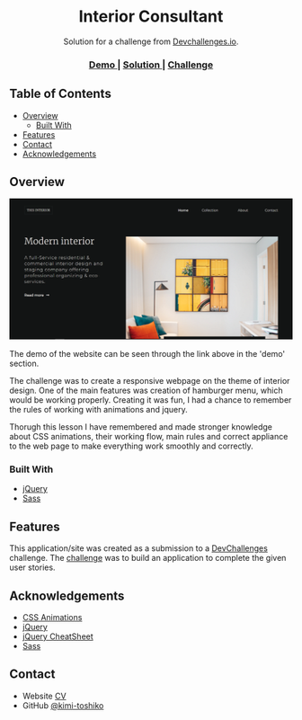 <!-- Please update value in the {}  -->

<h1 align="center">Interior Consultant</h1>

<div align="center">
   Solution for a challenge from  <a href="http://devchallenges.io" target="_blank">Devchallenges.io</a>.
</div>

<div align="center">
  <h3>
    <a href="https://kimi-toshiko.github.io/DevChallenges/interior-consultant/">
      Demo
    </a>
    <span> | </span>
    <a href="https://github.com/Kimi-Toshiko/DevChallenges/tree/interior-consultant">
      Solution
    </a>
    <span> | </span>
    <a href="https://devchallenges.io/challenges/Jymh2b2FyebRTUljkNcb">
      Challenge
    </a>
  </h3>
</div>

<!-- TABLE OF CONTENTS -->

## Table of Contents

- [Overview](#overview)
  - [Built With](#built-with)
- [Features](#features)
- [Contact](#contact)
- [Acknowledgements](#acknowledgements)

<!-- OVERVIEW -->

## Overview

![screenshot](screenshot.png)

The demo of the website can be seen through the link above in the 'demo' section.

The challenge was to create a responsive webpage on the theme of interior design. One of the main features was creation of hamburger menu, which would be working properly. Creating it was fun, I had a chance to remember the rules of working with animations and jquery.

Thorugh this lesson I have remembered and made stronger knowledge about CSS animations, their working flow, main rules and correct appliance to the web page to make everything work smoothly and correctly.

### Built With

<!-- This section should list any major frameworks that you built your project using. Here are a few examples.-->

- [jQuery](https://jquery.com/)
- [Sass](https://sass-lang.com/)

## Features

<!-- List the features of your application or follow the template. Don't share the figma file here :) -->

This application/site was created as a submission to a [DevChallenges](https://devchallenges.io/challenges) challenge. The [challenge](https://devchallenges.io/challenges/Jymh2b2FyebRTUljkNcb) was to build an application to complete the given user stories.

## Acknowledgements

<!-- This section should list any articles or add-ons/plugins that helps you to complete the project. This is optional but it will help you in the future. For exmpale -->

- [CSS Animations](https://css-tricks.com/almanac/properties/a/animation/)
- [jQuery](https://jquery.com/)
- [jQuery CheatSheet](https://oscarotero.com/jquery/)
- [Sass](https://sass-lang.com/)

## Contact

- Website [CV](https://kimi-toshiko.github.io/rsschool-cv/)
- GitHub [@kimi-toshiko](https://github.com/Kimi-Toshiko)
